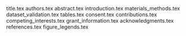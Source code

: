 title.tex
authors.tex
abstract.tex
introduction.tex
materials_methods.tex
dataset_validation.tex
tables.tex
consent.tex
contributions.tex
competing_interests.tex
grant_information.tex
acknowledgments.tex
references.tex
figure_legends.tex

